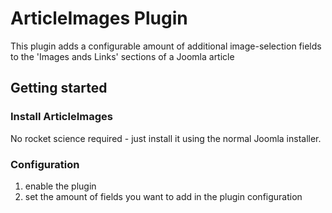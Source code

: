 # ArticleImages Plugin

This plugin adds a configurable amount of additional image-selection fields to the 'Images ands Links' sections of a Joomla article

## Getting started

### Install ArticleImages
No rocket science required - just install it using the normal Joomla installer.

### Configuration
1. enable the plugin
2. set the amount of fields you want to add in the plugin configuration
